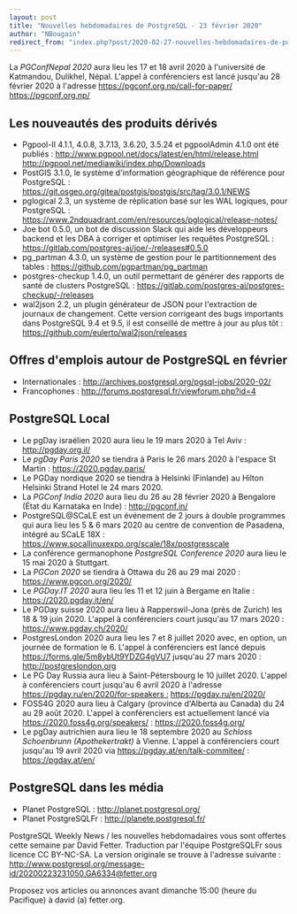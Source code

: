 ```yaml
---
layout: post
title: "Nouvelles hebdomadaires de PostgreSQL - 23 février 2020"
author: "NBougain"
redirect_from: "index.php?post/2020-02-27-nouvelles-hebdomadaires-de-postgresql-23-fevrier-2020 "
---
```



<p>La <em>PGConfNepal 2020</em> aura lieu les 17 et 18 avril 2020 &agrave; l'universit&eacute; de Katmandou, Dulikhel, N&eacute;pal. L'appel &agrave; conf&eacute;renciers est lanc&eacute; jusqu'au 28 f&eacute;vrier 2020 &agrave; l'adresse <a target="_blank" href="https://pgconf.org.np/call-for-paper/">https://pgconf.org.np/call-for-paper/</a> <a target="_blank" href="https://pgconf.org.np/">https://pgconf.org.np/</a></p>

<h2>Les nouveaut&eacute;s des produits d&eacute;riv&eacute;s</h2>

<ul>

<li>Pgpool-II 4.1.1, 4.0.8, 3.7.13, 3.6.20, 3.5.24 et pgpoolAdmin 4.1.0 ont &eacute;t&eacute; publi&eacute;s&nbsp;: <a target="_blank" href="http://www.pgpool.net/docs/latest/en/html/release.html">http://www.pgpool.net/docs/latest/en/html/release.html</a> <a target="_blank" href="http://pgpool.net/mediawiki/index.php/Downloads">http://pgpool.net/mediawiki/index.php/Downloads</a></li>

<li>PostGIS 3.1.0, le syst&egrave;me d'information g&eacute;ographique de r&eacute;f&eacute;rence pour PostgreSQL&nbsp;: <a target="_blank" href="https://git.osgeo.org/gitea/postgis/postgis/src/tag/3.0.1/NEWS">https://git.osgeo.org/gitea/postgis/postgis/src/tag/3.0.1/NEWS</a></li>

<li>pglogical 2.3, un syst&egrave;me de r&eacute;plication bas&eacute; sur les WAL logiques, pour PostgreSQL&nbsp;: <a target="_blank" href="https://www.2ndquadrant.com/en/resources/pglogical/release-notes/">https://www.2ndquadrant.com/en/resources/pglogical/release-notes/</a></li>

<li>Joe bot 0.5.0, un bot de discussion Slack qui aide les d&eacute;veloppeurs backend et les DBA &agrave; corriger et optimiser les requ&ecirc;tes PostgreSQL&nbsp;: <a target="_blank" href="https://gitlab.com/postgres-ai/joe/-/releases#0.5.0">https://gitlab.com/postgres-ai/joe/-/releases#0.5.0</a></li>

<li>pg_partman 4.3.0, un syst&egrave;me de gestion pour le partitionnement des tables&nbsp;: <a target="_blank" href="https://github.com/pgpartman/pg_partman">https://github.com/pgpartman/pg_partman</a></li>

<li>postgres-checkup 1.4.0, un outil permettant de g&eacute;n&eacute;rer des rapports de sant&eacute; de clusters PostgreSQL&nbsp;: <a target="_blank" href="https://gitlab.com/postgres-ai/postgres-checkup/-/releases">https://gitlab.com/postgres-ai/postgres-checkup/-/releases</a></li>

<li>wal2json 2.2, un plugin g&eacute;n&eacute;rateur de JSON pour l'extraction de journaux de changement. Cette version corrigeant des bugs importants dans PostgreSQL 9.4 et 9.5, il est conseill&eacute; de mettre &agrave; jour au plus t&ocirc;t&nbsp;: <a target="_blank" href="https://github.com/eulerto/wal2json/releases">https://github.com/eulerto/wal2json/releases</a></li>

</ul>

<!--more-->


<h2>Offres d'emplois autour de PostgreSQL en f&eacute;vrier</h2>

<ul>

<li>Internationales : <a target="_blank" href="http://archives.postgresql.org/pgsql-jobs/2020-02/">http://archives.postgresql.org/pgsql-jobs/2020-02/</a></li>

<li>Francophones : <a target="_blank" href="http://forums.postgresql.fr/viewforum.php?id=4">http://forums.postgresql.fr/viewforum.php?id=4</a></li>

</ul>

<h2>PostgreSQL Local</h2>

<ul>

<li>Le pgDay isra&eacute;lien 2020 aura lieu le 19 mars 2020 &agrave; Tel Aviv&nbsp;: <a target="_blank" href="http://pgday.org.il/">http://pgday.org.il/</a></li>

<li>Le <em>pgDay Paris 2020</em> se tiendra &agrave; Paris le 26 mars 2020 &agrave; l'espace St Martin&nbsp;: <a target="_blank" href="https://2020.pgday.paris/">https://2020.pgday.paris/</a></li>

<li>Le PGDay nordique 2020 se tiendra &agrave; Helsinki (Finlande) au Hilton Helsinki Strand Hotel le 24 mars 2020.</li>

<li>La <em>PGConf India 2020</em> aura lieu du 26 au 28 f&eacute;vrier 2020 &agrave; Bengalore (&Eacute;tat du Karnataka en Inde)&nbsp;: <a target="_blank" href="http://pgconf.in/">http://pgconf.in/</a></li>

<li>PostgreSQL@SCaLE est un &eacute;v&eacute;nement de 2 jours &agrave; double programmes qui aura lieu les 5 & 6 mars 2020 au centre de convention de Pasadena, int&eacute;gr&eacute; au SCaLE 18X&nbsp;: <a target="_blank" href="https://www.socallinuxexpo.org/scale/18x/postgresscale">https://www.socallinuxexpo.org/scale/18x/postgresscale</a></li>

<li>La conf&eacute;rence germanophone <em>PostgreSQL Conference 2020</em> aura lieu le 15 mai 2020 &agrave; Stuttgart.</li>

<li>La <em>PGCon 2020</em> se tiendra &agrave; Ottawa du 26 au 29 mai 2020&nbsp;: <a target="_blank" href="https://www.pgcon.org/2020/">https://www.pgcon.org/2020/</a></li>

<li>Le <em>PGDay.IT 2020</em> aura lieu les 11 et 12 juin &agrave; Bergame en Italie&nbsp;: <a target="_blank" href="https://2020.pgday.it/en/">https://2020.pgday.it/en/</a></li>

<li>Le PGDay suisse 2020 aura lieu &agrave; Rapperswil-Jona (pr&egrave;s de Zurich) les 18 & 19 juin 2020. L'appel &agrave; conf&eacute;renciers court jusqu'au 17 mars 2020&nbsp;: <a target="_blank" href="https://www.pgday.ch/2020/">https://www.pgday.ch/2020/</a></li>

<li>PostgresLondon 2020 aura lieu les 7 et 8 juillet 2020 avec, en option, un journ&eacute;e de formation le 6. L'appel &agrave; conf&eacute;renciers est lanc&eacute; depuis <a target="_blank" href="https://forms.gle/5m8ybUt9YDZG4gVU7">https://forms.gle/5m8ybUt9YDZG4gVU7</a> jusqu'au 27 mars 2020&nbsp;: <a target="_blank" href="http://postgreslondon.org">http://postgreslondon.org</a></li>

<li>Le PG Day Russia aura lieu &agrave; Saint-P&eacute;tersbourg le 10 juillet 2020. L'appel &agrave; conf&eacute;renciers court jusqu'au 6 avril 2020 &agrave; l'adresse <a target="_blank" href="https://pgday.ru/en/2020/for-speakers%C2%A0:">https://pgday.ru/en/2020/for-speakers&nbsp;:</a> <a target="_blank" href="https://pgday.ru/en/2020/">https://pgday.ru/en/2020/</a></li>

<li>FOSS4G 2020 aura lieu &agrave; Calgary (province d'Alberta au Canada) du 24 au 29 ao&ucirc;t 2020. L'appel &agrave; conf&eacute;renciers est actuellement lanc&eacute; via <a target="_blank" href="https://2020.foss4g.org/speakers/">https://2020.foss4g.org/speakers/</a> : <a target="_blank" href="https://2020.foss4g.org/">https://2020.foss4g.org/</a></li>

<li>Le pgDay autrichien aura lieu le 18 septembre 2020 au <em>Schloss Schoenbrunn (Apothekertrakt)</em> &agrave; Vienne. L'appel &agrave; conf&eacute;renciers court jusqu'au 19 avril 2020 via <a target="_blank" href="https://pgday.at/en/talk-commitee/">https://pgday.at/en/talk-commitee/</a> : <a target="_blank" href="https://pgday.at/en/">https://pgday.at/en/</a></li>

</ul>

<h2>PostgreSQL dans les m&eacute;dia</h2>

<ul>

<li>Planet PostgreSQL : <a target="_blank" href="http://planet.postgresql.org/">http://planet.postgresql.org/</a></li>

<li>Planet PostgreSQLFr : <a target="_blank" href="http://planete.postgresql.fr/">http://planete.postgresql.fr/</a></li>

</ul>

<p>PostgreSQL Weekly News / les nouvelles hebdomadaires vous sont offertes cette semaine par David Fetter. Traduction par l'&eacute;quipe PostgreSQLFr sous licence CC BY-NC-SA. La version originale se trouve &agrave; l'adresse suivante : <a target="_blank" href="http://www.postgresql.org/message-id/20200223231050.GA6334@fetter.org">http://www.postgresql.org/message-id/20200223231050.GA6334@fetter.org</a></p>

<p>Proposez vos articles ou annonces avant dimanche 15:00 (heure du Pacifique) &agrave; david (a) fetter.org.</p>